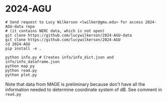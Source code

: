 # 2024-AGU

```
# Send request to Lucy Wilkerson <lwilker@gmu.edu> for access 2024-AGU-data repo
# (it contains NERC data, which is not open)
git clone https://github.com/lucywilkerson/2024-AGU-data
git clone https://github.com/lucywilkerson/2024-AGU
cd 2024-AGU
pip install -e .

python info.py # Creates info/info_dict.json and info/info_dataframe.json
python map.py
python read.py
python plot.py
```

Note that data from MAGE is preliminary because don't have all the information needed to determine coordinate system of dB. See comment in `read.py`
